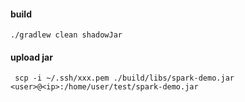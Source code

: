 #### build

```shell
./gradlew clean shadowJar
```


#### upload jar
```shell
 scp -i ~/.ssh/xxx.pem ./build/libs/spark-demo.jar <user>@<ip>:/home/user/test/spark-demo.jar
```